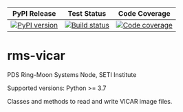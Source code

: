 | PyPI Release | Test Status | Code Coverage |
| ------------ | ----------- | ------------- |
| [![PyPI version](https://badge.fury.io/py/vicar.svg)](https://badge.fury.io/py/vicar) | [![Build status](https://img.shields.io/github/actions/workflow/status/SETI/rms-vicar/run-tests.yml?branch=master)](https://github.com/SETI/rms-vicar/actions) | [![Code coverage](https://img.shields.io/codecov/c/github/SETI/rms-vicar/main?logo=codecov)](https://codecov.io/gh/SETI/rms-vicar) |

# rms-vicar

PDS Ring-Moon Systems Node, SETI Institute

Supported versions: Python >= 3.7

Classes and methods to read and write VICAR image files.
